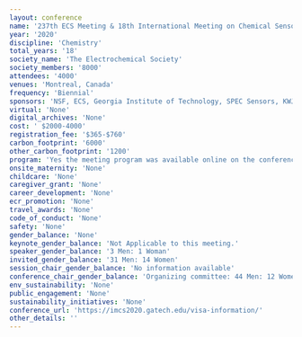 ```yaml
---
layout: conference 
name: '237th ECS Meeting & 18th International Meeting on Chemical Sensors IMCS'
year: '2020'
discipline: 'Chemistry'
total_years: '18'
society_name: 'The Electrochemical Society'
society_members: '8000'
attendees: '4000'
venues: 'Montreal, Canada'
frequency: 'Biennial'
sponsors: 'NSF, ECS, Georgia Institute of Technology, SPEC Sensors, KWJ ENgineering, Waterloo Institute for Nanotechnology, Iphasense The sensor technology compan, GE global Research'
virtual: 'None'
digital_archives: 'None'
cost: ' $2000-4000'
registration_fee: '$365-$760'
carbon_footprint: '6000'
other_carbon_footprint: '1200'
program: 'Yes the meeting program was available online on the conference website.'
onsite_maternity: 'None'
childcare: 'None'
caregiver_grant: 'None'
career_development: 'None'
ecr_promotion: 'None'
travel_awards: 'None'
code_of_conduct: 'None'
safety: 'None'
gender_balance: 'None'
keynote_gender_balance: 'Not Applicable to this meeting.'
speaker_gender_balance: '3 Men: 1 Woman'
invited_gender_balance: '31 Men: 14 Women'
session_chair_gender_balance: 'No information available'
conference_chair_gender_balance: 'Organizing committee: 44 Men: 12 Women'
env_sustainability: 'None'
public_engagement: 'None'
sustainability_initiatives: 'None'
conference_url: 'https://imcs2020.gatech.edu/visa-information/'
other_details: ''
---
```

